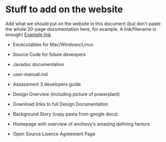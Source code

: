 # Stuff to add on the website

Add what we should put on the website in this document (but don't paste the whole 20-page documentation here, for example. A link/filename is enough)
 [Example link](www.google.com)

* Excecutables for Mac/Windows/Linux

* Source Code for future deveopers 

* Javadoc documentation

* user-manual.md

* Assassment 3 developers guide

* Design Overview (including picture of powerplant)

* Download links to full Design Documentation

* Background Story (copy pasta from google docs)

* Homepage with overview of anchovy's amazing defining factors

* Open Source Lisence Agreement Page
